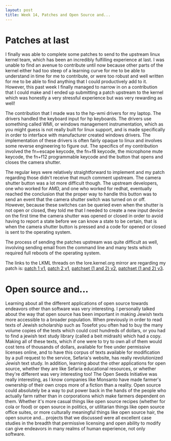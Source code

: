 ```yaml
---
layout: post
title: Week 14, Patches and Open Source and...
---
```


# Patches at last

I finally was able to complete some patches to send to the upstream linux kernel team, which has been an incredibly fulfilling experience at last. I was unable to find an avenue to contribute until now because other parts of the kernel either had too steep of a learning curve for me to be able to understand in time for me to contribute, or were too robust and well written for me to be able to find anything that I could productively add to it. However, this past week I finally managed to narrow in on a contribution that I could make and I ended up submitting a patch upstream to the kernel which was honestly a very stressful experience but was very rewarding as well!

<!--more-->

The contribution that I made was to the hp-wmi drivers for my laptop. The drivers handled the keyboard input for hp keyboards. The drivers use something called WMI, or windows management instrumentation, which as you might guess is not really built for linux support, and is made specifically in order to interface with manufacturer created windows drivers. The implementation of these drivers is often fairly opaque to linux and involves some reverse engineering to figure out. The specifics of my contribution involved the fn+escape keycode, the fn+f8 keycode, the microphone mute keycode, the fn+f12 programmable keycode and the button that opens and closes the camera shutter.

The regular keys were relatively straightforward to implement and my patch regarding those didn't receive that much comment upstream. The camera shutter button was a lot more difficult though. The upstream developers, one who worked for AMD, and one who worked for redhat, eventually reached the conclusion that the proper way to handle this button was to send an event that the camera shutter switch was turned on or off. However, because these switches can be queried even when the shutter is not open or closed, they told me that I needed to create a new input device on the first time the camera shutter was opened or closed in order to avoid having to report a state before we can know a state to be certain, that is when the camera shutter button is pressed and a code for opened or closed is sent to the operating system.

The process of sending the patches upstream was quite difficult as well, involving sending email from the command line and many tests which required full reboots of the operating system.

The links to the LKML threads on the lore.kernel.org mirror are regarding my patch is: [patch 1 v1](https://lore.kernel.org/platform-driver-x86/MN0PR12MB6101D9688E7904FF52634520E2649@MN0PR12MB6101.namprd12.prod.outlook.com/T/), [patch 2 v1](https://lore.kernel.org/platform-driver-x86/20230425202219.7511-1-jes965@nyu.edu/T/), [patchset (1 and 2) v2](https://lore.kernel.org/platform-driver-x86/20230426164936.8807-1-jes965@nyu.edu/T/), [patchset (1 and 2) v3](https://lore.kernel.org/platform-driver-x86/MN0PR12MB6101510EDF6D0904E602A3F9E2659@MN0PR12MB6101.namprd12.prod.outlook.com/T/).

# Open source and...

Learning about all the different applications of open source towards endeavors other than software was very interesting. I personally talked about the way that open source has been important in making Jewish texts more accessible to a broader population. When previously in order to read texts of Jewish scholarship such as Tosefot you often had to buy the many volume copies of the texts which could cost hundreds of dollars, or you had to find a jewish text study library (called a beit midrash) which had a copy. Making all of these texts, which if one were to try to own all of them would cost tens of thousands of dollars, available for free under permissive licenses online, and to have this corpus of texts available for modification by a pull request to the service, Sefaria's website, has really revolutionized Jewish text study.
In addition, learning about the other applications for open source, whether they are like Sefaria educational resources, or whether they're different was very interesting too! The Open Seeds Initiative was really interesting, as I know companies like Monsanto have made farmer's ownership of their own crops more of a fiction than a reality. Open source could absolutely be a way to put power back in the hands of the people who actually farm rather than in corporations which make farmers dependent on them.
Whether it's more casual things like open source recipes (whether for cola or food) or open source in politics, or utilitarian things like open source office suites, or more culturally meaningful things like open source hair, the open source and... projects that we discussed were all excellent case studies in the breadth that permissive licensing and open ability to modify can give endeavors in many realms of human experience, not only software.
